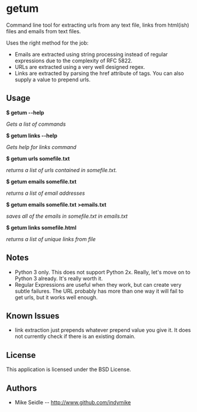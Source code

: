 getum
=====

Command line tool for extracting urls from any text file, links 
from html(ish) files and emails from text files.   

Uses the right method for the job:

* Emails are extracted using string processing instead of regular 
  expressions due to the complexity of RFC 5822.
* URLs are extracted using a very well designed regex. 
* Links are extracted by parsing the href attribute of <a> tags.
  You can also supply a value to prepend urls.

Usage
-----
**$ getum --help**

*Gets a list of commands*

**$ getum links --help**

*Gets help for links command*

**$ getum urls somefile.txt**

*returns a list of urls contained in somefile.txt.*

**$ getum emails somefile.txt**

*returns a list of email addresses*

**$ getum emails somefile.txt >emails.txt**

*saves all of the emails in somefile.txt in emails.txt*

**$ getum links somefile.html**

*returns a list of unique links from file*

Notes
-----
* Python 3 only. This does not support Python 2x. Really, let's
  move on to Python 3 already. It's really worth it.
* Regular Expressions are useful when they work, but can create 
  very subtle failures. The URL probably has more than one way it 
  will fail to get urls, but it works well enough.

Known Issues
------------
* link extraction just prepends whatever prepend value you give it.
  It does not currently check if there is an existing domain.

License
-------
This application is licensed under the BSD License.

Authors
-------
* Mike Seidle -- http://www.github.com/indymike
